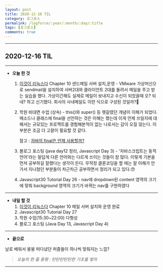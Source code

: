 ```yaml
---
layout: post
title: 2020-12-16 TIL
category: 로그포스
permalink: /logforce/:year/:month/:day/:title
tags: [로그포스]
comments: true
---
```


---

## 2020-12-16 TIL

---

- **오늘 한 것**
  
  1. [이것이 리눅스다](https://book.naver.com/bookdb/book_detail.nhn?bid=16315003) Chapter 10 샌드메일 서버 설치,운영 - VMware 가상머신으로 sendmail을 설치하여 서버2대와 클라이언트 2대를 돌려서 메일을 주고 받는 실습을 했다. 가상이긴해도 실제로 메일이 보내지고 수신이 되었을때 오? 되네? 하고 신기했다. 회사의 사내메일도 이런 식으로 구성된 것일까?🧐
  
  2. 학원 비대면 수업 (상속) -  this()와 super() 등 헷갈렸던 개념이 이해가 되었다. 메소드나 클래스에 final을 선언하는 것은 이해는 했는데 이게 언제 쓰일지에 대해서는 규모있는 프로젝트를 경험해본적이 없는 나로서는 감이 오질 않는다. 이 부분은 조금 더 고찰이 필요할 것 같다. 
  
     참고 : [자바의 final은 언제 사용할까?](https://blog.lulab.net/programming-java/java-final-when-should-i-use-it/)
  
  3. 블로그 포스팅 (java day12 정리, Javascript Day 3) - '자바스크립트는 동적 언어'라는 말답게 다른 언어와는 다르게 쓰이는 것들이 참 많다. 이렇게 기본을 먼저 공부하길 잘했다는 생각이 든다. 무작정 클론코딩을 할 때는 잘 이해가 안가서 지나쳤던 부분들이 차근차근 공부하면서 정리가 되고 있다.😙
  
  4. Javascript30 Tutorial Day 26 - nav에 dropdown된 content 영역의 크기에 맞춰 background 영역의 크기가 바뀌는 nav를 구현하였다

---

- **내일 할 것**
  1. [이것이 리눅스다](https://book.naver.com/bookdb/book_detail.nhn?bid=16315003) Chapter 10 메일 서버 설치와 운영 완료
  3. Javascript30 Tutorial Day 27
  4. 학원 수업(15:30~22:00) 다형성
  5. 블로그 포스팅 (Java Day 13, Javascript Day 4)

---

- **끝으로**

날로 배워서 붕붕 떠다녔던 퍼즐들이 하나씩 맞춰지는 느낌?

> _오늘의 한 줄 총평 : 탄탄탄탄탄한 기초를 쌓자_

---